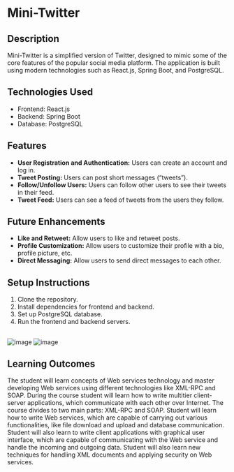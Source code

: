 # Mini-Twitter

## Description
Mini-Twitter is a simplified version of Twitter, designed to mimic some of the core features of the popular social media platform. The application is built using modern technologies such as React.js, Spring Boot, and PostgreSQL.

## Technologies Used
- Frontend: React.js
- Backend: Spring Boot
- Database: PostgreSQL

## Features
- **User Registration and Authentication:** Users can create an account and log in.
- **Tweet Posting:** Users can post short messages (“tweets”).
- **Follow/Unfollow Users:** Users can follow other users to see their tweets in their feed.
- **Tweet Feed:** Users can see a feed of tweets from the users they follow.

## Future Enhancements
- **Like and Retweet:** Allow users to like and retweet posts.
- **Profile Customization:** Allow users to customize their profile with a bio, profile picture, etc.
- **Direct Messaging:** Allow users to send direct messages to each other.

## Setup Instructions
1. Clone the repository.
2. Install dependencies for frontend and backend.
3. Set up PostgreSQL database.
4. Run the frontend and backend servers.
##

![image](https://github.com/tungphan2823/Twitter_Java/assets/65490843/8996a8f4-9e94-46f3-baad-de29357ee22f)
![image](https://github.com/tungphan2823/Twitter_Java/assets/65490843/87550eeb-30cc-47ff-8d53-632c80d1d62a)

## Learning Outcomes

The student will learn concepts of Web services technology and master developing Web services using different technologies like XML-RPC and SOAP. During the course student will learn how to write multitier client-server applications, which communicate with each other over Internet. The course divides to two main parts: XML-RPC and SOAP. Student will learn how to write Web services, which are capable of carrying out various functionalities, like file download and upload and database communication. Student will also learn to write client applications with graphical user interface, which are capable of communicating with the Web service and handle the incoming and outgoing data. Student will also learn new techniques for handling XML documents and applying security on Web services.

